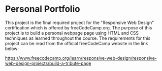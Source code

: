 <h1>Personal Portfolio</h1>

<p>This project is the final required project for the "Responsive Web Design" certification which is offered by freeCodeCamp.org. The purpose of this project is to build a personal webpage page using HTML and CSS techniques as learned throughout the course. The requirements for this project can be read from the official freeCodeCamp website in the link below:

https://www.freecodecamp.org/learn/responsive-web-design/responsive-web-design-projects/build-a-tribute-page
